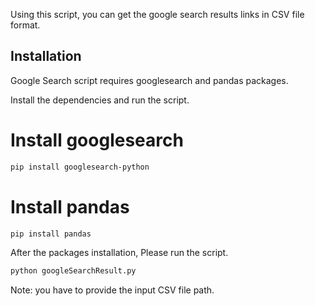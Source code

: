 
Using this script, you can get the google search results links in CSV file format.

## Installation

Google Search script requires googlesearch and pandas packages. 

Install the dependencies and run the script.

# Install googlesearch
```sh
pip install googlesearch-python
```
# Install pandas
```sh
pip install pandas
```
After the packages installation, Please run the script.

```sh
python googleSearchResult.py
```

Note: you have to provide the input CSV file path. 
